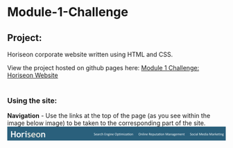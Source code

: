 # Module-1-Challenge

## Project: 
Horiseon corporate website written using HTML and CSS. 

View the project hosted on github pages here: [Module 1 Challenge: Horiseon Website](https://dusticcus.github.io/Module-1-Challenge/)
<br>
<br>










### Using the site:

**Navigation** - Use the links at the top of the page (as you see within the image below image) to be taken to the corresponding part of the site.
![Nagivation](./assets/images/readmeImages/navigation.png)